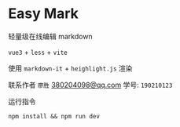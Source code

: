 # Easy Mark

轻量级在线编辑 markdown

`vue3` + `less` + `vite`

使用 `markdown-it` + `heighlight.js` 渲染

联系作者 `廖胜` 380204098@qq.com
学号: `190210123` 


运行指令

```
npm install && npm run dev
```
